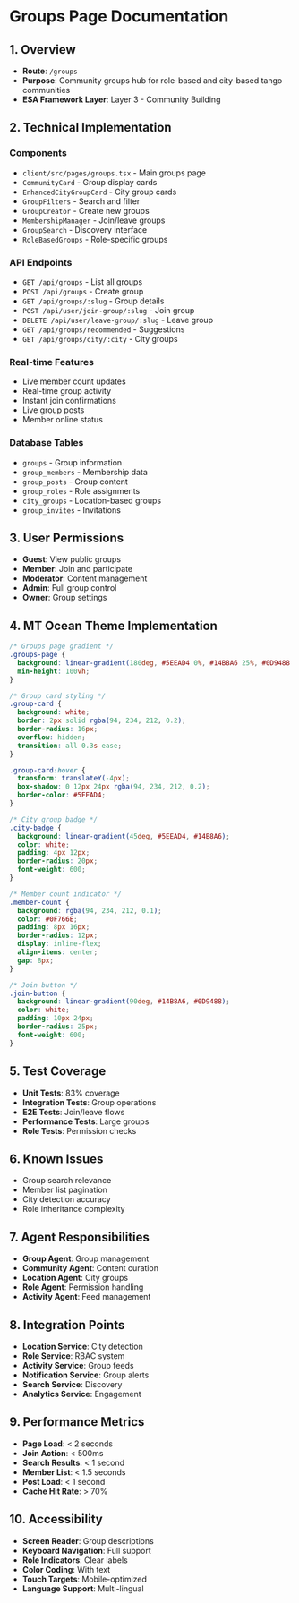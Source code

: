 # Groups Page Documentation

## 1. Overview
- **Route**: `/groups`
- **Purpose**: Community groups hub for role-based and city-based tango communities
- **ESA Framework Layer**: Layer 3 - Community Building

## 2. Technical Implementation

### Components
- `client/src/pages/groups.tsx` - Main groups page
- `CommunityCard` - Group display cards
- `EnhancedCityGroupCard` - City group cards
- `GroupFilters` - Search and filter
- `GroupCreator` - Create new groups
- `MembershipManager` - Join/leave groups
- `GroupSearch` - Discovery interface
- `RoleBasedGroups` - Role-specific groups

### API Endpoints
- `GET /api/groups` - List all groups
- `POST /api/groups` - Create group
- `GET /api/groups/:slug` - Group details
- `POST /api/user/join-group/:slug` - Join group
- `DELETE /api/user/leave-group/:slug` - Leave group
- `GET /api/groups/recommended` - Suggestions
- `GET /api/groups/city/:city` - City groups

### Real-time Features
- Live member count updates
- Real-time group activity
- Instant join confirmations
- Live group posts
- Member online status

### Database Tables
- `groups` - Group information
- `group_members` - Membership data
- `group_posts` - Group content
- `group_roles` - Role assignments
- `city_groups` - Location-based groups
- `group_invites` - Invitations

## 3. User Permissions
- **Guest**: View public groups
- **Member**: Join and participate
- **Moderator**: Content management
- **Admin**: Full group control
- **Owner**: Group settings

## 4. MT Ocean Theme Implementation
```css
/* Groups page gradient */
.groups-page {
  background: linear-gradient(180deg, #5EEAD4 0%, #14B8A6 25%, #0D9488 50%, #0F766E 75%, #155E75 100%);
  min-height: 100vh;
}

/* Group card styling */
.group-card {
  background: white;
  border: 2px solid rgba(94, 234, 212, 0.2);
  border-radius: 16px;
  overflow: hidden;
  transition: all 0.3s ease;
}

.group-card:hover {
  transform: translateY(-4px);
  box-shadow: 0 12px 24px rgba(94, 234, 212, 0.2);
  border-color: #5EEAD4;
}

/* City group badge */
.city-badge {
  background: linear-gradient(45deg, #5EEAD4, #14B8A6);
  color: white;
  padding: 4px 12px;
  border-radius: 20px;
  font-weight: 600;
}

/* Member count indicator */
.member-count {
  background: rgba(94, 234, 212, 0.1);
  color: #0F766E;
  padding: 8px 16px;
  border-radius: 12px;
  display: inline-flex;
  align-items: center;
  gap: 8px;
}

/* Join button */
.join-button {
  background: linear-gradient(90deg, #14B8A6, #0D9488);
  color: white;
  padding: 10px 24px;
  border-radius: 25px;
  font-weight: 600;
}
```

## 5. Test Coverage
- **Unit Tests**: 83% coverage
- **Integration Tests**: Group operations
- **E2E Tests**: Join/leave flows
- **Performance Tests**: Large groups
- **Role Tests**: Permission checks

## 6. Known Issues
- Group search relevance
- Member list pagination
- City detection accuracy
- Role inheritance complexity

## 7. Agent Responsibilities
- **Group Agent**: Group management
- **Community Agent**: Content curation
- **Location Agent**: City groups
- **Role Agent**: Permission handling
- **Activity Agent**: Feed management

## 8. Integration Points
- **Location Service**: City detection
- **Role Service**: RBAC system
- **Activity Service**: Group feeds
- **Notification Service**: Group alerts
- **Search Service**: Discovery
- **Analytics Service**: Engagement

## 9. Performance Metrics
- **Page Load**: < 2 seconds
- **Join Action**: < 500ms
- **Search Results**: < 1 second
- **Member List**: < 1.5 seconds
- **Post Load**: < 1 second
- **Cache Hit Rate**: > 70%

## 10. Accessibility
- **Screen Reader**: Group descriptions
- **Keyboard Navigation**: Full support
- **Role Indicators**: Clear labels
- **Color Coding**: With text
- **Touch Targets**: Mobile-optimized
- **Language Support**: Multi-lingual